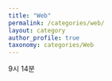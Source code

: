 ```yaml
---
title: "Web"
permalink: /categories/web/
layout: category
author_profile: true
taxonomy: categories/Web
---
```


9시 14분

